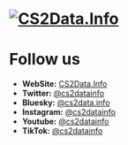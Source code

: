 # [![CS2Data.Info](https://github.com/user-attachments/assets/02e0090e-8d30-4eea-ad54-f6b98e6dc699)](https://CS2Data.Info)


# Follow us
- **WebSite:** [CS2Data.Info](https://CS2Data.Info)
- **Twitter:** [@cs2datainfo](https://x.com/cs2datainfo)
- **Bluesky:** [@cs2data.info](https://bsky.app/profile/cs2data.info)
- **Instagram:** [@cs2datainfo](https://instagram.com/cs2datainfo)
- **Youtube:** [@cs2datainfo](https://www.youtube.com/@cs2datainfo)
- **TikTok:** [@cs2datainfo](https://www.tiktok.com/@cs2datainfo)
